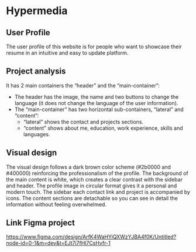 # Hypermedia
## User Profile
The user profile of this website is for people who want to showcase their resume in an intuitive and easy to update platform.
## Project analysis
It has 2 main containers the “header” and the “main-container”:
 - The header has the image, the name and two buttons to change the language (it does not change the language of the user information).
 - The “main-container” has two horizontal sub-containers, “lateral” and “content”:
   - “lateral” shows the contact and projects sections.
   - “content” shows about me, education, work experience, skills and languages.
## Visual design
The visual design follows a dark brown color scheme (#2b0000 and #400000) reinforcing the professionalism of the profile. The background of the main content is white, which creates a clear contrast with the sidebar and header. The profile image in circular format gives it a personal and modern touch. The sidebar each contact link and project is accompanied by icons. The content sections are detachable so you can see in detail the information without feeling overwhelmed.
## Link Figma project
https://www.figma.com/design/ArfK4WaHYiQXWzYJBA4f0K/Untitled?node-id=0-1&m=dev&t=EJt7i7fHl7CsHvfr-1
